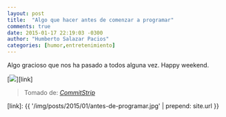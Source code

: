 ```yaml
---
layout: post
title:  "Algo que hacer antes de comenzar a programar"
comments: true
date: 2015-01-17 22:19:03 -0300
author: "Humberto Salazar Pacios"
categories: [humor,entretenimiento]
---
```


Algo gracioso que nos ha pasado a todos alguna vez. Happy weekend.

<!--more-->

[<img class="post-image img-responsive" src="{{ '/img/posts/2015/01/antes-de-programar.jpg' | prepend: site.url }}">][link]
<blockquote >
  <footer>Tomado de: <cite title="CommitStrip"><a href="http://www.commitstrip.com/en/">CommitStrip</a></cite></footer>
</blockquote>

[link]: {{ '/img/posts/2015/01/antes-de-programar.jpg' | prepend: site.url }}